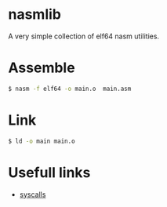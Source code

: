 # nasmlib

A very simple collection of elf64 nasm utilities.

# Assemble
```bash
$ nasm -f elf64 -o main.o  main.asm
```

# Link
```bash
$ ld -o main main.o
```

# Usefull links
 - [syscalls](http://bogdro.evai.pl/linux/syscall64_1.html)
